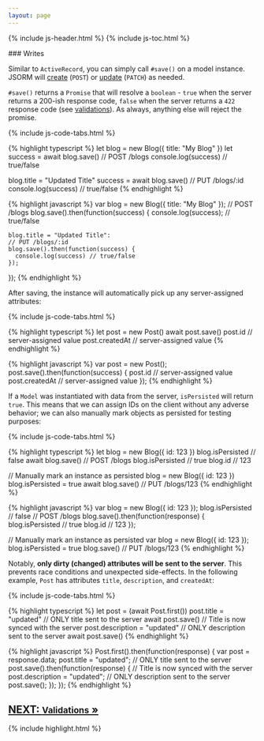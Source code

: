 ```yaml
---
layout: page
---
```


{% include js-header.html %}
{% include js-toc.html %}

<div markdown="1" class="col-md-8 col-md-offset-1">
### Writes

Similar to `ActiveRecord`, you can simply call `#save()` on a model
instance. JSORM will [create](http://jsonapi.org/format/#crud-creating) (`POST`) or [update](http://jsonapi.org/format/#crud-updating) (`PATCH`) as needed.

`#save()` returns a `Promise` that will resolve a `boolean` - `true`
when the server returns a 200-ish response code, `false` when the server
returns a `422` response code (see
[validations](/js/writes/validations)). As always, anything else will
reject the promise.

{% include js-code-tabs.html %}
<div markdown="1" class="code-tabs">
  {% highlight typescript %}
  let blog = new Blog({ title: "My Blog" })
  let success = await blog.save() // POST /blogs
  console.log(success) // true/false

  blog.title = "Updated Title"
  success = await blog.save() // PUT /blogs/:id
  console.log(success) // true/false
  {% endhighlight %}

  {% highlight javascript %}
  var blog = new Blog({ title: "My Blog" });
  // POST /blogs
  blog.save().then(function(success) {
    console.log(success); // true/false

    blog.title = "Updated Title":
    // PUT /blogs/:id
    blog.save().then(function(success) {
      console.log(success) // true/false
    });
  });
  {% endhighlight %}
</div>

After saving, the instance will automatically pick up any
server-assigned attributes:

{% include js-code-tabs.html %}
<div markdown="1" class="code-tabs">
  {% highlight typescript %}
  let post = new Post()
  await post.save()
  post.id // server-assigned value
  post.createdAt // server-assigned value
  {% endhighlight %}

  {% highlight javascript %}
  var post = new Post();
  post.save().then(function(success) {
    post.id // server-assigned value
    post.createdAt // server-assigned value
  });
  {% endhighlight %}
</div>

If a `Model` was instantiated with data from the server, `isPersisted`
will return `true`. This means that we can assign IDs on the client
without any adverse behavior; we can also manually mark objects as
persisted for testing purposes:

{% include js-code-tabs.html %}
<div markdown="1" class="code-tabs">
  {% highlight typescript %}
  let blog = new Blog({ id: 123 })
  blog.isPersisted // false
  await blog.save() // POST /blogs
  blog.isPersisted // true
  blog.id // 123

  // Manually mark an instance as persisted
  blog = new Blog({ id: 123 })
  blog.isPersisted = true
  await blog.save() // PUT /blogs/123
  {% endhighlight %}

  {% highlight javascript %}
  var blog = new Blog({ id: 123 });
  blog.isPersisted // false
  // POST /blogs
  blog.save().then(function(response) {
    blog.isPersisted // true
    blog.id // 123
  });

  // Manually mark an instance as persisted
  var blog = new Blog({ id: 123 });
  blog.isPersisted = true
  blog.save() // PUT /blogs/123
  {% endhighlight %}
</div>

Notably, **only dirty (changed) attributes will be sent to the server**. This prevents race conditions and unexpected side-effects. In the following example, `Post` has attributes `title`, `description`, and `createdAt`:

{% include js-code-tabs.html %}
<div markdown="1" class="code-tabs">
  {% highlight typescript %}
  let post = (await Post.first())
  post.title = "updated"
  // ONLY title sent to the server
  await post.save()
  // Title is now synced with the server
  post.description = "updated"
  // ONLY description sent to the server
  await post.save()
  {% endhighlight %}

  {% highlight javascript %}
  Post.first().then(function(response) {
    var post = response.data;
    post.title = "updated";
    // ONLY title sent to the server
    post.save().then(function(response) {
      // Title is now synced with the server
      post.description = "updated";
      // ONLY description sent to the server
      post.save();
    });
  });
  {% endhighlight %}
</div>

<div class="clearfix">
  <h2 id="next">
    <a href="/js/writes/validations">
      NEXT:
      <small>Validations</small>
      &raquo;
    </a>
  </h2>
</div>

{% include highlight.html %}
